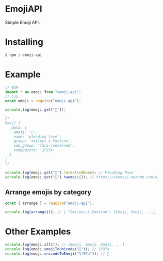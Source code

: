 # EmojiAPI
Simple Emoji API.

# Installing

```sh
$ npm i emoji-api
```

# Example

```js
// ESM
import * as emoji from "emoji-api";
// CJS
const emoji = require("emoji-api");

console.log(emoji.get("🥺"));

/*
Emoji {
  _data: {
    emoji: '🥺',
    name: 'pleading face',
    group: 'Smileys & Emotion',
    sub_group: 'face-concerned',
    codepoints: '1F97A'
  }
}
*/

console.log(emoji.get("🥺").formattedName); // Pleading Face
console.log(emoji.get("🥺").twemoji()); // https://twemoji.maxcdn.com/v/latest/72x72/1f97a.png
```

## Arrange emojis by category

```js
const { arrange } = require("emoji-api");

console.log(arrange()); // { "Smileys & Emotion": [Emoji, Emoji, ...], ... }
```

# Other Examples

```js
console.log(emoji.all()); // [Emoji, Emoji, Emoji, ...]
console.log(emoji.emojiToUnicode("🥺")); // 1f97a
console.log(emoji.unicodeToEmoji("1f97a")); // 🥺
```